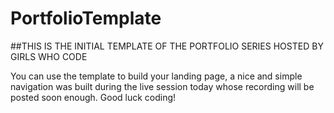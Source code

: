 # PortfolioTemplate
##THIS IS THE INITIAL TEMPLATE OF THE PORTFOLIO SERIES HOSTED BY GIRLS WHO CODE

You can use the template to build your landing page, a nice and simple navigation was built during the live session today whose recording will be posted soon enough. 
Good luck coding!
